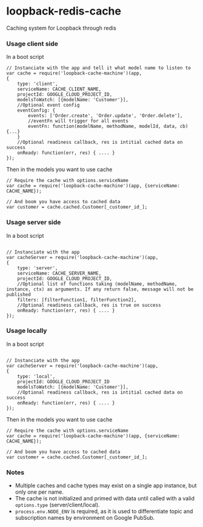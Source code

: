 # loopback-redis-cache
Caching system for Loopback through redis

### Usage client side

In a boot script
```
// Instanciate with the app and tell it what model name to listen to
var cache = require('loopback-cache-machine')(app,
{
    type: 'client',
    serviceName: CACHE_CLIENT_NAME,
    projectId: GOOGLE_CLOUD_PROJECT_ID,
    modelsToWatch: [{modelName: 'Customer'}],
    //Optional event config
    eventConfig: {
        events: ['Order.create', 'Order.update', 'Order.delete'],
        //eventFn will trigger for all events
        eventFn: function(modelName, methodName, modelId, data, cb) {...}
    }
    //Optional readiness callback, res is intitial cached data on success
    onReady: function(err, res) { .... }
});
```


Then in the models you want to use cache
```
// Require the cache with options.serviceName
var cache = require('loopback-cache-machine')(app, {serviceName: CACHE_NAME});

// And boom you have access to cached data
var customer = cache.cached.Customer[_customer_id_];
```


### Usage server side

In a boot script
```

// Instanciate with the app
var cacheServer = require('loopback-cache-machine')(app,
{
    type: 'server',
    serviceName: CACHE_SERVER_NAME,
    projectId: GOOGLE_CLOUD_PROJECT_ID,
    //Optional list of functions taking (modelName, methodName, instance, ctx) as arguments. If any return false, message will not be published
    filters: [filterFunction1, filterFunction2],
    //Optional readiness callback, res is true on success
    onReady: function(err, res) { .... }
});
```

### Usage locally

In a boot script
```

// Instanciate with the app
var cacheServer = require('loopback-cache-machine')(app,
{
    type: 'local',
    projectId: GOOGLE_CLOUD_PROJECT_ID
    modelsToWatch: [{modelName: 'Customer'}],
    //Optional readiness callback, res is intitial cached data on success
    onReady: function(err, res) { .... }
});
```
Then in the models you want to use cache
```
// Require the cache with options.serviceName
var cache = require('loopback-cache-machine')(app, {serviceName: CACHE_NAME});

// And boom you have access to cached data
var customer = cache.cached.Customer[_customer_id_];
```

### Notes
* Multiple caches and cache types may exist on a single app instance, but only one per name.
* The cache is not initialized and primed with data until called with a valid `options.type` (server/client/local).
* `process.env.NODE_ENV` is required, as it is used to differentiate topic and subscription names by environment on Google PubSub.
